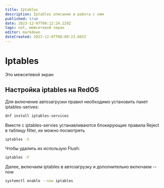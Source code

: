 ```yaml
---
title: Iptables
description: Iptables описание и работа с ним
published: true
date: 2023-12-07T08:12:24.229Z
tags: nat, межсетевой экран
editor: markdown
dateCreated: 2023-12-07T08:09:23.665Z
---
```


# Iptables

Это межсетевой экран

## Настройка iptables на RedOS

Для включение автозагрузки правил необходимо установить пакет iptables-serives:
```bash
dnf install iptables-services
```
Вместе с iptables-servies устанавливаются блокирующие правила Reject в таблицу filter, их можно посмотреть
```bash
iptables -S
```
Чтобы удалить их использую Flush:
```bash
iptables -F
```
Далее, включаем iptables в автозагрузку и дополнительно включаем --now
```bash
systemctl enable --now iptables
```
